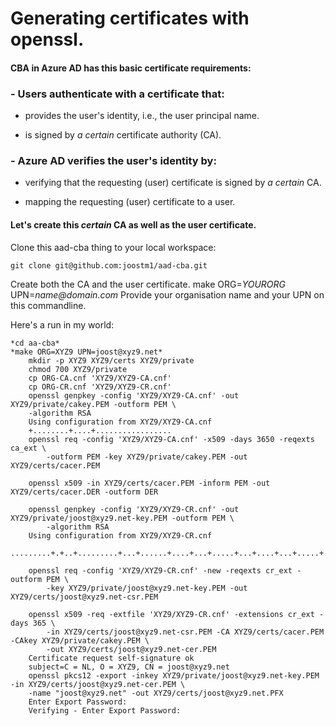 # Generating certificates with openssl.


#### CBA in Azure AD has this basic certificate requirements:


### - Users authenticate with a certificate that:

- provides the user's identity, i.e., the user principal name.

- is signed by _a certain_ certificate authority (CA).

 ### - Azure AD verifies the user's identity by:

- verifying that the requesting (user) certificate is signed by _a certain_ CA.

- mapping the requesting (user) certificate to a user.


#### Let's create this _certain_ CA as well as the user certificate.

Clone this aad-cba thing to your local workspace:

    git clone git@github.com:joostm1/aad-cba.git


Create both the CA and the user certificate. 
    make ORG=_YOURORG_ UPN=_name@domain.com_
Provide your organisation name and your UPN on this commandline. 

Here's a run in my world:

    *cd aa-cba*
    *make ORG=XYZ9 UPN=joost@xyz9.net*
        mkdir -p XYZ9 XYZ9/certs XYZ9/private
        chmod 700 XYZ9/private
        cp ORG-CA.cnf 'XYZ9/XYZ9-CA.cnf'
        cp ORG-CR.cnf 'XYZ9/XYZ9-CR.cnf'
        openssl genpkey -config 'XYZ9/XYZ9-CA.cnf' -out XYZ9/private/cakey.PEM -outform PEM \
        -algorithm RSA
        Using configuration from XYZ9/XYZ9-CA.cnf
        +........+....+.................
        openssl req -config 'XYZ9/XYZ9-CA.cnf' -x509 -days 3650 -reqexts ca_ext \
            -outform PEM -key XYZ9/private/cakey.PEM -out XYZ9/certs/cacer.PEM

        openssl x509 -in XYZ9/certs/cacer.PEM -inform PEM -out XYZ9/certs/cacer.DER -outform DER

        openssl genpkey -config 'XYZ9/XYZ9-CR.cnf' -out XYZ9/private/joost@xyz9.net-key.PEM -outform PEM \
            -algorithm RSA
        Using configuration from XYZ9/XYZ9-CR.cnf
        .........+.+..+.........+...+......+....+...+.....+...+....+...+.....+....+...........+...+.

        openssl req -config 'XYZ9/XYZ9-CR.cnf' -new -reqexts cr_ext -outform PEM \
            -key XYZ9/private/joost@xyz9.net-key.PEM -out XYZ9/certs/joost@xyz9.net-csr.PEM

        openssl x509 -req -extfile 'XYZ9/XYZ9-CR.cnf' -extensions cr_ext -days 365 \
            -in XYZ9/certs/joost@xyz9.net-csr.PEM -CA XYZ9/certs/cacer.PEM -CAkey XYZ9/private/cakey.PEM \
            -out XYZ9/certs/joost@xyz9.net-cer.PEM
        Certificate request self-signature ok
        subject=C = NL, O = XYZ9, CN = joost@xyz9.net
        openssl pkcs12 -export -inkey XYZ9/private/joost@xyz9.net-key.PEM -in XYZ9/certs/joost@xyz9.net-cer.PEM \
        -name "joost@xyz9.net" -out XYZ9/certs/joost@xyz9.net.PFX
        Enter Export Password:
        Verifying - Enter Export Password:






